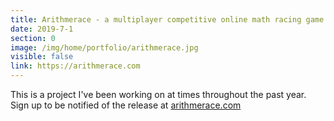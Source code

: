 ```yaml
---
title: Arithmerace - a multiplayer competitive online math racing game
date: 2019-7-1
section: 0
image: /img/home/portfolio/arithmerace.jpg
visible: false
link: https://arithmerace.com
---
```


This is a project I've been working on at times throughout the past year. Sign up to be notified of the release at [arithmerace.com](https://arithmerace.com)
